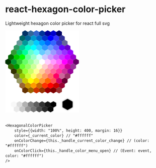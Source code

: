 # react-hexagon-color-picker

Lightweight hexagon color picker for react full svg

![Preview](https://raw.githubusercontent.com/crypto-red/react-hexagon-color-picker/master/public/hexagonal_color_picker_preview.png)

```

<HexagonalColorPicker
    style={{width: "100%", height: 400, margin: 16}}
    color={_current_color} // "#ffffff"
    onColorChange={this._handle_current_color_change} // (color: "#ffffff")
    onColorClick={this._handle_color_menu_open} // (Event: event, color: "#ffffff")
/>

```